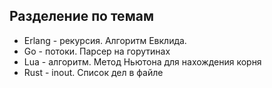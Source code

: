 ## Разделение по темам

- Erlang - рекурсия. Алгоритм Евклида.
- Go - потоки. Парсер на горутинах
- Lua - алгоритм. Метод Ньютона для нахождения корня
- Rust - inout. Список дел в файле
